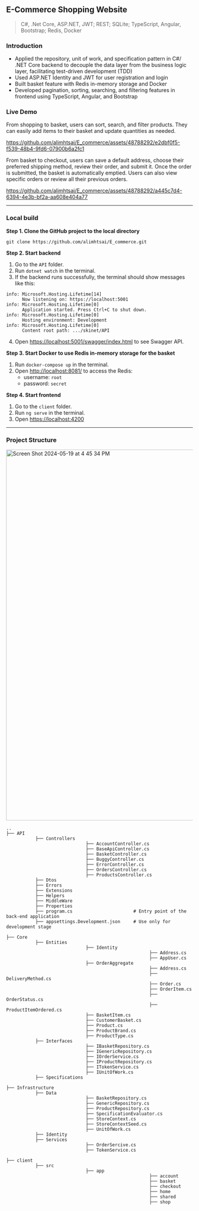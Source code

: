 ## E-Commerce Shopping Website 
> C#, .Net Core, ASP.NET, JWT; REST; SQLite; TypeScript, Angular, Bootstrap; Redis, Docker

### Introduction
* Applied the repository, unit of work, and specification pattern in C#/ .NET Core backend to decouple the data layer from the business logic layer, facilitating test-driven development (TDD)
* Used ASP.NET Identity and JWT for user registration and login
* Built basket feature with Redis in-memory storage and Docker
* Developed pagination, sorting, searching, and filtering features in frontend using TypeScript, Angular, and Bootstrap

### Live Demo
From shopping to basket, users can sort, search, and filter products. They can easily add items to their basket and update quantities as needed.

https://github.com/alimhtsai/E_commerce/assets/48788292/e2dbf0f5-f539-48b4-9fd6-07900b6a2fc1

From basket to checkout, users can save a default address, choose their preferred shipping method, review their order, and submit it. Once the order is submitted, the basket is automatically emptied. Users can also view specific orders or review all their previous orders.

https://github.com/alimhtsai/E_commerce/assets/48788292/a445c7d4-6394-4e3b-bf2a-aa608e404a77

----

### Local build
<b>Step 1. Clone the GitHub project to the local directory</b>

`git clone https://github.com/alimhtsai/E_commerce.git`

<b>Step 2. Start backend</b>
1. Go to the `API` folder.
2. Run `dotnet watch` in the terminal.
3. If the backend runs successfully, the terminal should show messages like this:
```shell
info: Microsoft.Hosting.Lifetime[14]
      Now listening on: https://localhost:5001
info: Microsoft.Hosting.Lifetime[0]
      Application started. Press Ctrl+C to shut down.
info: Microsoft.Hosting.Lifetime[0]
      Hosting environment: Development
info: Microsoft.Hosting.Lifetime[0]
      Content root path: .../skinet/API
```
4. Open [https://localhost:5001/swagger/index.html](https://localhost:5001/swagger/index.html) to see Swagger API.

<b>Step 3. Start Docker to use Redis in-memory storage for the basket</b>
1. Run `docker-compose up` in the terminal.
2. Open [http://localhost:8081/](http://localhost:8081/) to access the Redis:
   - username: `root`
   - password: `secret`

<b>Step 4. Start frontend</b>
1. Go to the `client` folder.
2. Run `ng serve` in the terminal.
3. Open [https://localhost:4200](https://localhost:4200/)

----

### Project Structure

<img width="1000" alt="Screen Shot 2024-05-19 at 4 45 34 PM" src="https://github.com/alimhtsai/E_commerce/assets/48788292/1188d7de-715e-412c-bb64-92aba618458d">

```
..
├── API                
           ├── Controllers
                              ├── AccountController.cs
                              ├── BaseApiController.cs
                              ├── BasketController.cs
                              ├── BuggyController.cs
                              ├── ErrorController.cs
                              ├── OrdersController.cs
                              ├── ProductsController.cs
           ├── Dtos
           ├── Errors
           ├── Extensions
           ├── Helpers
           ├── MiddleWare
           ├── Properties
           ├── program.cs                       # Entry point of the back-end application
           ├── appsettings.Development.json     # Use only for development stage

├── Core
           ├── Entities
                              ├── Identity
                                                      ├── Address.cs
                                                      ├── AppUser.cs
                              ├── OrderAggregate
                                                      ├── Address.cs
                                                      ├── DeliveryMethod.cs
                                                      ├── Order.cs
                                                      ├── OrderItem.cs
                                                      ├── OrderStatus.cs
                                                      ├── ProductItemOrdered.cs
                              ├── BasketItem.cs
                              ├── CustomerBasket.cs
                              ├── Product.cs
                              ├── ProductBrand.cs
                              ├── ProductType.cs
           ├── Interfaces
                              ├── IBasketRepository.cs
                              ├── IGenericRepository.cs
                              ├── IOrderService.cs
                              ├── IProductRepository.cs
                              ├── ITokenService.cs
                              ├── IUnitOfWork.cs
           ├── Specifications

├── Infrastructure
           ├── Data
                              ├── BasketRepository.cs
                              ├── GenericRepository.cs
                              ├── ProductRepository.cs
                              ├── SpecificationEvaluator.cs
                              ├── StoreContext.cs
                              ├── StoreContextSeed.cs
                              ├── UnitOfWork.cs
           ├── Identity
           ├── Services
                              ├── OrderSercive.cs
                              ├── TokenService.cs

├── client
           ├── src
                              ├── app
                                                      ├── account
                                                      ├── basket
                                                      ├── checkout
                                                      ├── home
                                                      ├── shared
                                                      ├── shop
```


